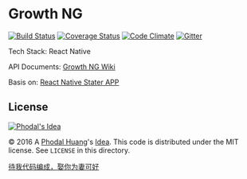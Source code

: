# Growth NG

[![Build Status](https://travis-ci.org/phodal/growth-ng.svg?branch=master)](https://travis-ci.org/phodal/growth-ng) 
[![Coverage Status](https://coveralls.io/repos/github/phodal/growth-ng/badge.svg?branch=master)](https://coveralls.io/github/phodal/growth-ng?branch=master)
[![Code Climate](https://codeclimate.com/github/phodal/growth-ng/badges/gpa.svg)](https://codeclimate.com/github/phodal/growth-ng)
[![Gitter](https://img.shields.io/gitter/room/phodal/growth-ng.svg)](https://gitter.im/phodal/growth-ng)

Tech Stack: React Native

API Documents: [Growth NG Wiki](https://github.com/phodal/growth-ng/wiki)

Basis on: [React Native Stater APP](https://github.com/mcnamee/react-native-starter-app)

License
---

[![Phodal's Idea](http://brand.phodal.com/shields/idea-small.svg)](http://ideas.phodal.com/)

© 2016 A [Phodal Huang](https://www.phodal.com)'s [Idea](http://github.com/phodal/ideas).  This code is distributed under the MIT license. See `LICENSE` in this directory.

[待我代码编成，娶你为妻可好](http://www.xuntayizhan.com/blog/ji-ke-ai-qing-zhi-er-shi-dai-wo-dai-ma-bian-cheng-qu-ni-wei-qi-ke-hao-wan/)

